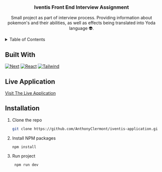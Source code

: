 <!-- PROJECT LOGO -->
<div align="center">
  <h3 align="center">Iventis Front End Interview Assignment</h3>

  <p align="center" style="max-width: 600px">
    Small project as part of interview process. Providing information about pokemon's and their abilities, as well as effects being translated into Yoda language 👽.
  </p>
</div>



<!-- TABLE OF CONTENTS -->
<details>
  <summary>Table of Contents</summary>
  <ol>
    <li>
      <a href="#built-with">Built With</a>
    </li>
    <li>
        <a href="#live-application">Live Application</a>
    </li>
    <li>
      <a href="#installation">Installation</a>
    </li>
  </ol>
</details>


## Built With

[![Next][Next.js]][Next-url]
[![React][React.js]][React-url]
[![Tailwind][Tailwind.com]][Tailwind-url]

## Live Application

[Visit The Live Application](https://example.com)

## Installation

1. Clone the repo
   ```sh
   git clone https://github.com/AnthonyClermont/iventis-application.git
   ```
2. Install NPM packages
   ```sh
   npm install
   ```
3. Run project
   ```sh
    npm run dev
   ```

[Next.js]: https://img.shields.io/badge/next.js-000000?style=for-the-badge&logo=nextdotjs&logoColor=white
[Next-url]: https://nextjs.org/
[React.js]: https://img.shields.io/badge/React-20232A?style=for-the-badge&logo=react&logoColor=61DAFB
[React-url]: https://reactjs.org/
[tailwind.com]: https://img.shields.io/badge/Tailwind-38B2AC?style=for-the-badge&logo=tailwind-css&logoColor=white
[Tailwind-url]: https://tailwindcss.com